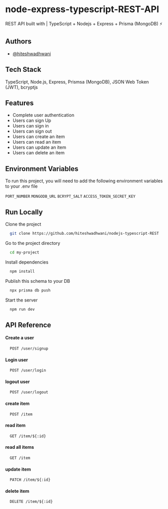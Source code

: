 
# node-express-typescript-REST-API

REST API built with | TypeScript + Nodejs + Express + Prisma (MongoDB) ⚡️



## Authors

- [@hiteshwadhwani](https://www.github.com/hiteshwadhwani)




## Tech Stack

TypeScript,
Node.js,
Express,
Prismsa (MongoDB),
JSON Web Token (JWT),
bcryptjs


## Features

- Complete user authentication
- Users can sign Up
- Users can sign in
- Users can sign out
- Users can create an item
- Users can read an item
- Users can update an item
- Users can delete an item





## Environment Variables

To run this project, you will need to add the following environment variables to your .env file

`PORT_NUMBER`
`MONGODB_URL`
`BCRYPT_SALT`
`ACCESS_TOKEN_SECRET_KEY`




## Run Locally

Clone the project

```bash
  git clone https://github.com/hiteshwadhwani/nodejs-typescript-REST
```

Go to the project directory

```bash
  cd my-project
```

Install dependencies

```bash
  npm install
```

Publish this schema to your DB
```bash
  npx prisma db push
```

Start the server

```bash
  npm run dev
```


## API Reference

#### Create a user

```http
  POST /user/signup
```

#### Login user

```http
  POST /user/login
```

#### logout user

```http
  POST /user/logout
```
#### create item

```http
  POST /item
```
#### read item

```http
  GET /item/${:id}
```
#### read all items

```http
  GET /item
```
#### update item

```http
  PATCH /item/${:id}
```
#### delete item

```http
  DELETE /item/${:id}
```


